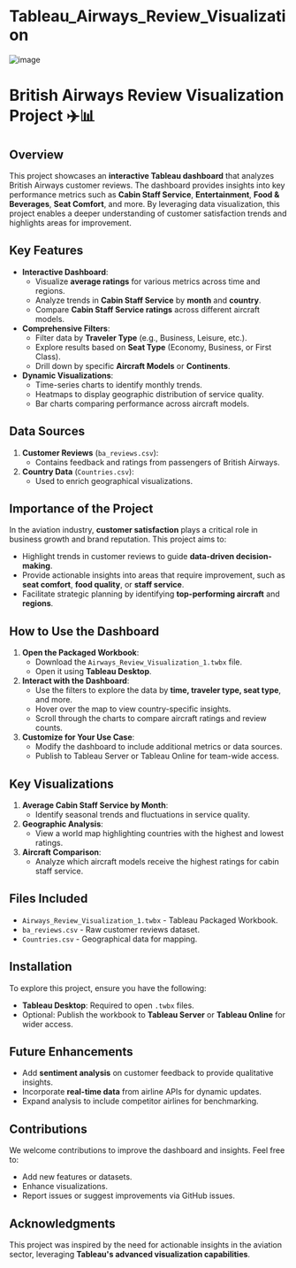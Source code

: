 # Tableau_Airways_Review_Visualization

![image](https://github.com/user-attachments/assets/db611ade-ee80-4a3d-952e-8e4e4f345b5c)

# British Airways Review Visualization Project ✈️📊

## Overview
This project showcases an **interactive Tableau dashboard** that analyzes British Airways customer reviews. The dashboard provides insights into key performance metrics such as **Cabin Staff Service**, **Entertainment**, **Food & Beverages**, **Seat Comfort**, and more. By leveraging data visualization, this project enables a deeper understanding of customer satisfaction trends and highlights areas for improvement.

## Key Features
- **Interactive Dashboard**:
  - Visualize **average ratings** for various metrics across time and regions.
  - Analyze trends in **Cabin Staff Service** by **month** and **country**.
  - Compare **Cabin Staff Service ratings** across different aircraft models.
- **Comprehensive Filters**:
  - Filter data by **Traveler Type** (e.g., Business, Leisure, etc.).
  - Explore results based on **Seat Type** (Economy, Business, or First Class).
  - Drill down by specific **Aircraft Models** or **Continents**.
- **Dynamic Visualizations**:
  - Time-series charts to identify monthly trends.
  - Heatmaps to display geographic distribution of service quality.
  - Bar charts comparing performance across aircraft models.

## Data Sources
1. **Customer Reviews** (`ba_reviews.csv`):
   - Contains feedback and ratings from passengers of British Airways.
2. **Country Data** (`Countries.csv`):
   - Used to enrich geographical visualizations.

## Importance of the Project
In the aviation industry, **customer satisfaction** plays a critical role in business growth and brand reputation. This project aims to:
- Highlight trends in customer reviews to guide **data-driven decision-making**.
- Provide actionable insights into areas that require improvement, such as **seat comfort**, **food quality**, or **staff service**.
- Facilitate strategic planning by identifying **top-performing aircraft** and **regions**.

## How to Use the Dashboard
1. **Open the Packaged Workbook**:
   - Download the `Airways_Review_Visualization_1.twbx` file.
   - Open it using **Tableau Desktop**.
2. **Interact with the Dashboard**:
   - Use the filters to explore the data by **time, traveler type, seat type**, and more.
   - Hover over the map to view country-specific insights.
   - Scroll through the charts to compare aircraft ratings and review counts.
3. **Customize for Your Use Case**:
   - Modify the dashboard to include additional metrics or data sources.
   - Publish to Tableau Server or Tableau Online for team-wide access.

## Key Visualizations
1. **Average Cabin Staff Service by Month**:
   - Identify seasonal trends and fluctuations in service quality.
2. **Geographic Analysis**:
   - View a world map highlighting countries with the highest and lowest ratings.
3. **Aircraft Comparison**:
   - Analyze which aircraft models receive the highest ratings for cabin staff service.

## Files Included
- `Airways_Review_Visualization_1.twbx` - Tableau Packaged Workbook.
- `ba_reviews.csv` - Raw customer reviews dataset.
- `Countries.csv` - Geographical data for mapping.

## Installation
To explore this project, ensure you have the following:
- **Tableau Desktop**: Required to open `.twbx` files.
- Optional: Publish the workbook to **Tableau Server** or **Tableau Online** for wider access.

## Future Enhancements
- Add **sentiment analysis** on customer feedback to provide qualitative insights.
- Incorporate **real-time data** from airline APIs for dynamic updates.
- Expand analysis to include competitor airlines for benchmarking.

## Contributions
We welcome contributions to improve the dashboard and insights. Feel free to:
- Add new features or datasets.
- Enhance visualizations.
- Report issues or suggest improvements via GitHub issues.

## Acknowledgments
This project was inspired by the need for actionable insights in the aviation sector, leveraging **Tableau's advanced visualization capabilities**.
